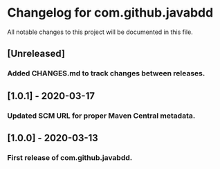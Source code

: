 # Changelog for com.github.javabdd

All notable changes to this project will be documented in this file.

## [Unreleased]
### Added CHANGES.md to track changes between releases.

## [1.0.1] - 2020-03-17
### Updated SCM URL for proper Maven Central metadata.

## [1.0.0] - 2020-03-13
### First release of com.github.javabdd.
